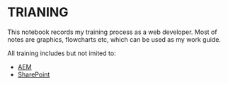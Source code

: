 # TRIANING

This notebook records my training process as a web developer. Most of notes are graphics, flowcharts etc, which can be used as my work guide. 

All training includes but not imited to: 

- [AEM](aem/sites)
- [SharePoint](sharepoint)

